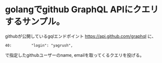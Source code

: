 # golangでgithub GraphQL APIにクエリするサンプル。

githubが公開しているgqlエンドポイント https://api.github.com/graphql に、

```
40:			"login": "yagrush",
```

で指定したgithubユーザーのname, emailを取ってくるクエリを投げる。
